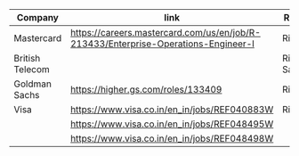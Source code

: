 
| Company         | link                                                                               | Reference      | Status |
| --------------- | ---------------------------------------------------------------------------------- | -------------- | ------ |
| Mastercard      | https://careers.mastercard.com/us/en/job/R-213433/Enterprise-Operations-Engineer-I | Rishabh???     |        |
| British Telecom |                                                                                    | Rishi Saraswat |        |
| Goldman Sachs   | https://higher.gs.com/roles/133409                                                 | Rishabh        |        |
| Visa            | https://www.visa.co.in/en_in/jobs/REF040883W                                       | Rishabh        |        |
|                 | https://www.visa.co.in/en_in/jobs/REF048495W                                       |                |        |
|                 | https://www.visa.co.in/en_in/jobs/REF048498W                                       |                |        |
